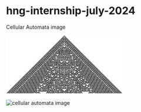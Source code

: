# hng-internship-july-2024

Cellular Automata image 



![cellular automata image](download%20(1).jpeg)

![cellular automata image](https://res.cloudinary.com/dlmxhjvug/image/upload/v1719859083/nblnhgheo4b5ngfazcqj.jpg)


